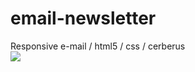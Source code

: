 # email-newsletter
Responsive e-mail / html5 / css / cerberus
<br>
<img src="https://i.imgur.com/fSGxMcI.png">
